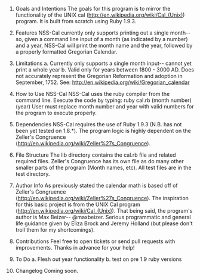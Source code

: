 1. Goals and Intentions
The goals for this program is to mirror the functionality of the UNIX cal (http://en.wikipedia.org/wiki/Cal_(Unix)) program. It is built from scratch using Ruby 1.9.3.

2. Features
NSS-Cal currently only supports printing out a single month-- so, given a command line input of a month (as indicated by a number) and a year, NSS-Cal will print the month name and the year, followed by a properly formatted Gregorian Calendar.

3. Limitations
	a. Currently only supports a single month input-- cannot yet print a whole year
	b. Valid only for years between 1800 - 3000 AD. Does not accurately represent the Gregorian Reformation and adoption in September, 1752. See: http://en.wikipedia.org/wiki/Gregorian_calendar

4. How to Use NSS-Cal
NSS-Cal uses the ruby compiler from the command line. Execute the code by typing: ruby cal.rb (month number) (year)
User must replace month number and year with valid numbers for the program to execute properly.

5. Dependencies
NSS-Cal requires the use of Ruby 1.9.3 (N.B. has not been yet tested on 1.8.*). The program logic is highly dependent on the Zeller's Congruence (http://en.wikipedia.org/wiki/Zeller%27s_Congruence).

6. File Structure
The lib directory contains the cal.rb file and related required files. Zeller's Congruence has its own file as do many other smaller parts of the program (Month names, etc). All test files are in the test directory.

7. Author Info
As previously stated the calendar math is based off of Zeller's Congruence (http://en.wikipedia.org/wiki/Zeller%27s_Congruence). The inspiration for this basic project is from the UNIX Cal program (http://en.wikipedia.org/wiki/Cal_(Unix)).
That being said, the program's author is Max Beizer-- @maxbeizer. Serious programmatic and general life guidance given by Eliza Brock and Jeremy Holland (but please don't troll them for my shortcomings).

8. Contributions
Feel free to open tickets or send pull requests with improvements. Thanks in advance for your help!

9. To Do 
	a. Flesh out year functionality
	b. test on pre 1.9 ruby versions

10. Changelog
Coming soon.
